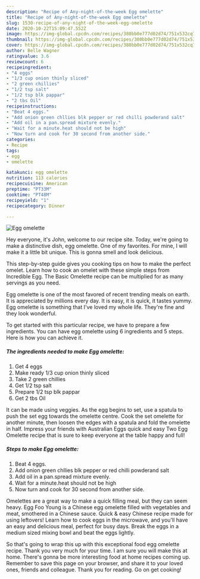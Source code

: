 ```yaml
---
description: "Recipe of Any-night-of-the-week Egg omelette"
title: "Recipe of Any-night-of-the-week Egg omelette"
slug: 1530-recipe-of-any-night-of-the-week-egg-omelette
date: 2020-10-22T15:09:47.552Z
image: https://img-global.cpcdn.com/recipes/380bb0e777d02d74/751x532cq70/egg-omelette-recipe-main-photo.jpg
thumbnail: https://img-global.cpcdn.com/recipes/380bb0e777d02d74/751x532cq70/egg-omelette-recipe-main-photo.jpg
cover: https://img-global.cpcdn.com/recipes/380bb0e777d02d74/751x532cq70/egg-omelette-recipe-main-photo.jpg
author: Belle Wagner
ratingvalue: 3.6
reviewcount: 6
recipeingredient:
- "4 eggs"
- "1/3 cup onion thinly sliced"
- "2 green chillies"
- "1/2 tsp salt"
- "1/2 tsp blk pappar"
- "2 tbs Oil"
recipeinstructions:
- "Beat 4 eggs."
- "Add onion green chllies blk pepper or red chilli powderand salt"
- "Add oil in a pan.spread mixture evenly."
- "Wait for a minute.heat should not be high"
- "Now turn and cook for 30 second from another side."
categories:
- Recipe
tags:
- egg
- omelette

katakunci: egg omelette 
nutrition: 113 calories
recipecuisine: American
preptime: "PT33M"
cooktime: "PT48M"
recipeyield: "1"
recipecategory: Dinner

---
```



![Egg omelette](https://img-global.cpcdn.com/recipes/380bb0e777d02d74/751x532cq70/egg-omelette-recipe-main-photo.jpg)

Hey everyone, it's John, welcome to our recipe site. Today, we're going to make a distinctive dish, egg omelette. One of my favorites. For mine, I will make it a little bit unique. This is gonna smell and look delicious.

This step-by-step guide gives you cooking tips on how to make the perfect omelet. Learn how to cook an omelet with these simple steps from Incredible Egg. The Basic Omelette recipe can be multiplied for as many servings as you need.

Egg omelette is one of the most favored of recent trending meals on earth. It is appreciated by millions every day. It is easy, it is quick, it tastes yummy. Egg omelette is something that I've loved my whole life. They're fine and they look wonderful.


To get started with this particular recipe, we have to prepare a few ingredients. You can have egg omelette using 6 ingredients and 5 steps. Here is how you can achieve it.

<!--inarticleads1-->

##### The ingredients needed to make Egg omelette:

1. Get 4 eggs
1. Make ready 1/3 cup onion thinly sliced
1. Take 2 green chillies
1. Get 1/2 tsp salt
1. Prepare 1/2 tsp blk pappar
1. Get 2 tbs Oil


It can be made using veggies. As the egg begins to set, use a spatula to push the set egg towards the omelette centre. Cook the set omelette for another minute, then loosen the edges with a spatula and fold the omelette in half. Impress your friends with Australian Eggs quick and easy Two Egg Omelette recipe that is sure to keep everyone at the table happy and full! 

<!--inarticleads2-->

##### Steps to make Egg omelette:

1. Beat 4 eggs.
1. Add onion green chllies blk pepper or red chilli powderand salt
1. Add oil in a pan.spread mixture evenly.
1. Wait for a minute.heat should not be high
1. Now turn and cook for 30 second from another side.


Omelettes are a great way to make a quick filling meal, but they can seem heavy. Egg Foo Young is a Chinese egg omelette filled with vegetables and meat, smothered in a Chinese sauce. Quick &amp; easy Chinese recipe made for using leftovers! Learn how to cook eggs in the microwave, and you&#39;ll have an easy and delicious meal, perfect for busy days. Break the eggs in a medium sized mixing bowl and beat the eggs lightly. 

So that's going to wrap this up with this exceptional food egg omelette recipe. Thank you very much for your time. I am sure you will make this at home. There's gonna be more interesting food at home recipes coming up. Remember to save this page on your browser, and share it to your loved ones, friends and colleague. Thank you for reading. Go on get cooking!
